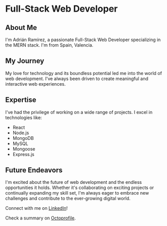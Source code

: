# Full-Stack Web Developer
## About Me

I'm Adrián Ramírez, a passionate Full-Stack Web Developer specializing in the MERN stack. I'm from Spain, Valencia.

## My Journey

My love for technology and its boundless potential led me into the world of web development. I've always been driven to create meaningful and interactive web experiences.

## Expertise

I've had the privilege of working on a wide range of projects. I excel in technologies like:

- React
- Node.js
- MongoDB
- MySQL
- Mongoose
- Express.js

## Future Endeavors

I'm excited about the future of web development and the endless opportunities it holds. Whether it's collaborating on exciting projects or continually expanding my skill set, I'm always eager to embrace new challenges and contribute to the ever-growing digital world.

Connect with me on [LinkedIn](https://www.linkedin.com/in/adrian-ramirez-galera/)!

Check a summary on [Octoprofile](https://octoprofile.vercel.app/user?id=AdrianRgGit).

